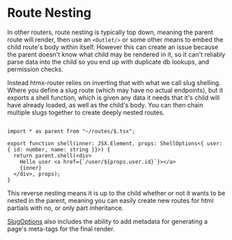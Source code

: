 # Route Nesting

In other routers, route nesting is typically top down, meaning the parent route will render, then use an `<Outlet/>` or some other means to embed the child route's body within itself. However this can create an issue because the parent doesn't know what child may be rendered in it, so it can't reliably parse data into the child so you end up with duplicate db lookups, and permission checks.

Instead htmx-router relies on inverting that with what we call slug shelling.
Where you define a slug route (which may have no actual endpoints), but it exports a shell function, which is given any data it needs that it's child will have already loaded, as well as the child's body. You can then chain multiple slugs together to create deeply nested routes.

```tsx title="routes/$userID/$.tsx"

import * as parent from "~/routes/$.tsx";

export function shell(inner: JSX.Element, props: ShellOptions<{ user: { id: number, name: string }}>) {
  return parent.shell(<div>
    Hello user <a href={`/user/${props.user.id}`}></a>
    {inner}
  </div>, props);
}
```

This reverse nesting means it is up to the child whether or not it wants to be nested in the parent, meaning you can easily create new routes for html partials with no, or only part inheritance.

[SlugOptions](../api/shell.md) also includes the ability to add metadata for generating a page's meta-tags for the final render.